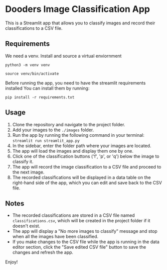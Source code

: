 # Dooders Image Classification App

This is a Streamlit app that allows you to classify images and record their classifications to a CSV file.

## Requirements

We need a venv. Install and source a virtual enviornment  

`python3 -m venv venv`
  
`source venv/bin/activate`

Before running the app, you need to have the streamlit requirements installed
You can install them by running:  

`pip install -r requirements.txt`

## Usage

1. Clone the repository and navigate to the project folder.
2. Add your images to the `./images` folder.
3. Run the app by running the following command in your terminal:
   `streamlit run streamlit_app.py`
4. In the sidebar, enter the folder path where your images are located.
5. The app will load the images and display them one by one.
6. Click one of the classification buttons ('f', 'p', or 'q') below the image to classify it.
7. The app will record the image classification to a CSV file and proceed to the next image.
8. The recorded classifications will be displayed in a data table on the right-hand side of the app, which you can edit and save back to the CSV file.

## Notes

- The recorded classifications are stored in a CSV file named `classifications.csv`, which will be created in the project folder if it doesn't exist.
- The app will display a "No more images to classify" message and stop when all the images have been classified.
- If you make changes to the CSV file while the app is running in the data editor section, click the "Save edited CSV file" button to save the changes and refresh the app.

Enjoy!
